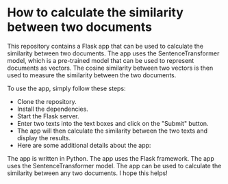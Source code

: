 # How to calculate the similarity between two documents
This repository contains a Flask app that can be used to calculate the similarity between two documents. The app uses the SentenceTransformer model, which is a pre-trained model that can be used to represent documents as vectors. The cosine similarity between two vectors is then used to measure the similarity between the two documents.

To use the app, simply follow these steps:

- Clone the repository.
- Install the dependencies.
- Start the Flask server.
- Enter two texts into the text boxes and click on the "Submit" button.
- The app will then calculate the similarity between the two texts and display the results.
- Here are some additional details about the app:

The app is written in Python.
The app uses the Flask framework.
The app uses the SentenceTransformer model.
The app can be used to calculate the similarity between any two documents.
I hope this helps!
